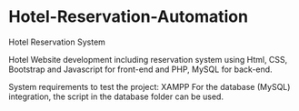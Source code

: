 # Hotel-Reservation-Automation
Hotel Reservation System

Hotel Website development including reservation system using Html, CSS, Bootstrap and Javascript for front-end and PHP, MySQL for  back-end. 

System requirements to test the project: XAMPP
For the database (MySQL) integration, the script in the database folder can be used.
